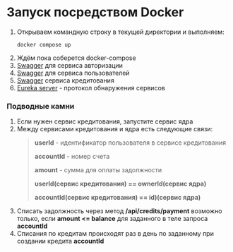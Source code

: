 # Запуск посредством **Docker**

1) Открываем командную строку в текущей директории и выполняем:
    ```
    docker compose up
    ```
2) Ждём пока соберется docker-compose
3) [Swagger](http://localhost:8083/swagger-ui/index.html#/) для сервиса авторизации
4) [Swagger](http://localhost:8081/swagger-ui/index.html#/) для сервиса пользователей
5) [Swagger](http://localhost:8082/swagger-ui/index.html#/) сервиса кредитования
6) [Eureka server](http://localhost:8080/eureka) - протокол обнаружения сервисов

### Подводные камни
1) Если нужен сервис кредитования, запустите сервис ядра
2) Между сервисами кредитования и ядра есть следующие связи:
   > **userId** - идентификатор пользователя в сервисе кредитования
   > 
   > **accountId** - номер счета
   > 
   > **amount** - сумма для оплаты задолжности
   > 
   > **userId(сервис кредитования) == ownerId(сервис ядра)**
   >
   > **accountId(сервис кредитования) == id)(сервис ядра)**
3) Списать задолжность через метод **/api/credits/payment** возможно только, если **amount <= balance** для заданного в теле запроса **accountId**
4) Списания по кредитам происходят раз в день по заданному при создании кредита **accountId**
